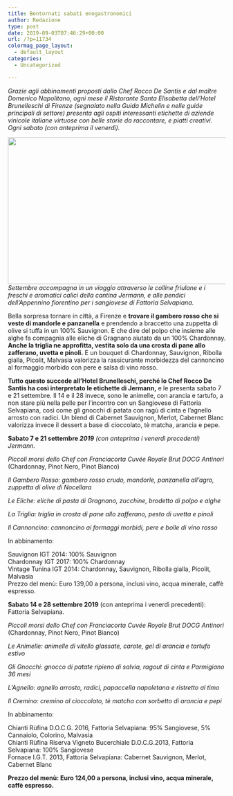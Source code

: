 ```yaml
---
title: Bentornati sabati enogastronomici
author: Redazione
type: post
date: 2019-09-03T07:46:29+00:00
url: /?p=11734
colormag_page_layout:
  - default_layout
categories:
  - Uncategorized

---
```

_Grazie agli abbinamenti proposti dallo Chef Rocco De Santis e dal maître Domenico Napolitano, ogni mese il Ristorante Santa Elisabetta dell’Hotel Brunelleschi di Firenze (segnalato nella Guida Michelin e nelle guide principali di settore) presenta agli ospiti interessanti etichette di aziende vinicole italiane virtuose con belle storie da raccontare, e piatti creativi. Ogni sabato (con anteprima il venerdì)._

_<img decoding="async" loading="lazy" class="alignleft wp-image-11735 " src="https://progressonline.it/wp-content/uploads/2019/09/Gamberoni-1024x683.jpg" alt="" width="508" height="339" />Settembre accompagna in un viaggio attraverso le colline friulane e i freschi e aromatici calici della cantina Jermann, e alle pendici dell’Appennino fiorentino per i sangiovese di Fattoria Selvapiana._

Bella sorpresa tornare in città, a Firenze e **trovare il gambero rosso che si veste di mandorle e panzanella** e prendendo a braccetto una zuppetta di olive si tuffa in un 100% Sauvignon. E che dire del polpo che insieme alle alghe fa compagnia alle eliche di Gragnano aiutato da un 100% Chardonnay. **Anche la triglia ne approfitta, vestita solo da una crosta di pane allo zafferano, uvetta e pinoli.** E un bouquet di Chardonnay, Sauvignon, Ribolla gialla, Picolit, Malvasia valorizza la rassicurante morbidezza del cannoncino al formaggio morbido con pere e salsa di vino rosso.

**Tutto questo succede all’Hotel Brunelleschi, perché lo Chef Rocco De Santis ha così interpretato le etichette di Jermann,** e le presenta sabato 7 e 21 settembre. Il 14 e il 28 invece, sono le animelle, con arancia e tartufo, a non stare più nella pelle per l’incontro con un Sangiovese di Fattoria Selvapiana, così come gli gnocchi di patata con ragù di cinta e l’agnello arrosto con radici. Un blend di Cabernet Sauvignon, Merlot, Cabernet Blanc valorizza invece il dessert a base di cioccolato, tè matcha, arancia e pepe.

**Sabato 7 e 21 settembre _2019_** _(con anteprima i venerdì precedenti) Jermann._

_Piccoli morsi dello Chef con Franciacorta Cuvée Royale Brut DOCG Antinori_ (Chardonnay, Pinot Nero, Pinot Bianco)

_Il Gambero Rosso: gambero rosso crudo, mandorle, panzanella all’agro, zuppetta di olive di Nocellara_

_Le Eliche: eliche di pasta di Gragnano, zucchine, brodetto di polpo e alghe_

_La Triglia: triglia in crosta di pane allo zafferano, pesto di uvetta e pinoli_

_Il Cannoncino: cannoncino ai formaggi morbidi, pere e bolle di vino rosso_

In abbinamento:

Sauvignon IGT 2014: 100% Sauvignon  
Chardonnay IGT 2017: 100% Chardonnay  
Vintage Tunina IGT 2014: Chardonnay, Sauvignon, Ribolla gialla, Picolit, Malvasia  
Prezzo del menù: Euro 139,00 a persona, inclusi vino, acqua minerale, caffè espresso.

**Sabato 14 e 28 settembre 2019** (con anteprima i venerdì precedenti): Fattoria Selvapiana.

_Piccoli morsi dello Chef con Franciacorta Cuvée Royale Brut DOCG Antinori_ (Chardonnay, Pinot Nero, Pinot Bianco)

_Le Animelle: animelle di vitello glassate, carote, gel di arancia e tartufo estivo_

_Gli Gnocchi: gnocco di patate ripieno di salvia, ragout di cinta e Parmigiano 36 mesi_

_L’Agnello: agnello arrosto, radici, papaccella napoletana e ristretto al timo_

_Il Cremino: cremino al cioccolato, tè matcha con sorbetto di arancia e pepi_

In abbinamento:

Chianti Rùfina D.O.C.G. 2016, Fattoria Selvapiana: 95% Sangiovese, 5% Cannaiolo, Colorino, Malvasia  
Chianti Rùfina Riserva Vigneto Bucerchiale D.O.C.G.2013, Fattoria Selvapiana: 100% Sangiovese  
Fornace I.G.T. 2013, Fattoria Selvapiana: Cabernet Sauvignon, Merlot, Cabernet Blanc

**Prezzo del menù: Euro 124,00 a persona, inclusi vino, acqua minerale, caffè espresso.**

&nbsp;